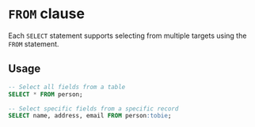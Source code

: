 # `FROM` clause

Each `SELECT` statement supports selecting from multiple targets using the
`FROM` statement.

## Usage

```sql
-- Select all fields from a table
SELECT * FROM person;

-- Select specific fields from a specific record
SELECT name, address, email FROM person:tobie;
```
